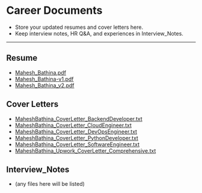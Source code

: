 # Career Documents

- Store your updated resumes and cover letters here.
- Keep interview notes, HR Q&A, and experiences in Interview_Notes.

---

## Resume
- [Mahesh_Bathina.pdf](Resume/Mahesh_Bathina.pdf)
- [Mahesh_Bathina-v1.pdf](Resume/Mahesh_Bathina-v1.pdf)
- [Mahesh_Bathina_v2.pdf](Resume/Mahesh_Bathina_v2.pdf)

## Cover Letters
- [MaheshBathina_CoverLetter_BackendDeveloper.txt](Cover_Letters/MaheshBathina_CoverLetter_BackendDeveloper.txt)
- [MaheshBathina_CoverLetter_CloudEngineer.txt](Cover_Letters/MaheshBathina_CoverLetter_CloudEngineer.txt)
- [MaheshBathina_CoverLetter_DevOpsEngineer.txt](Cover_Letters/MaheshBathina_CoverLetter_DevOpsEngineer.txt)
- [MaheshBathina_CoverLetter_PythonDeveloper.txt](Cover_Letters/MaheshBathina_CoverLetter_PythonDeveloper.txt)
- [MaheshBathina_CoverLetter_SoftwareEngineer.txt](Cover_Letters/MaheshBathina_CoverLetter_SoftwareEngineer.txt)
- [MaheshBathina_Upwork_CoverLetter_Comprehensive.txt](Cover_Letters/MaheshBathina_Upwork_CoverLetter_Comprehensive.txt)

## Interview_Notes
- (any files here will be listed)

